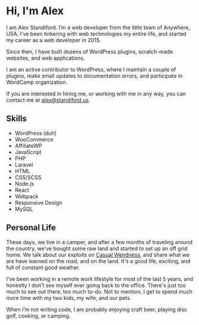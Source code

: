 # Hi, I'm Alex

I am Alex Standiford. I’m a web developer from the little town of Anywhere, USA. I’ve been tinkering with web	technologies my entire life, and started my career as a web developer in 2015.

Since then, I have built dozens of WordPress plugins, scratch-made websites, and web applications.

I am an active contributor to WordPress, where I maintain a couple of plugins, make small updates to	documentation errors, and participate in WordCamp organization.

If you are interested in hiring me, or working with me in any way, you can contact me at [alex@standiford.us](<mailto:alex@standiford.us>).

## Skills

- WordPress (duh)
- WooCommerce
- AffiliateWP
- JavaScript
- PHP
- Laravel
- HTML
- CSS/SCSS
- Node.js
- React
- Webpack
- Responsive Design
- MySQL

## Personal Life

These days, we live in a camper, and after a few months of traveling around the country, we've bought some raw land and started to set up an off grid home. We talk about our exploits on [Casual Weirdness](https://casualweirdness.life/), and share what we are have learned on the road, and on the land. It's a good life, exciting, and full of constant good weather.

I've been working in a remote work lifestyle for most of the last 5 years, and honestly I don't see myself ever going back to the office. There's just too much to see out there, too much to-do. Not to mention, I get to spend much more time with my two kids, my wife, and our pets.

When I’m not writing code, I am probably enjoying craft beer, playing disc golf, cooking, or camping.
